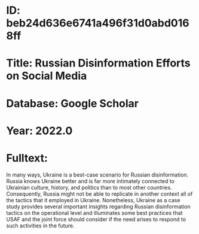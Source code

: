 # ID: beb24d636e6741a496f31d0abd0168ff
# Title: Russian Disinformation Efforts on Social Media
# Database: Google Scholar
# Year: 2022.0
# Fulltext:
In many ways, Ukraine is a best-case scenario for Russian disinformation.
Russia knows Ukraine better and is far more intimately connected to Ukrainian culture, history, and politics than to most other countries.
Consequently, Russia might not be able to replicate in another context all of the tactics that it employed in Ukraine.
Nonetheless, Ukraine as a case study provides several important insights regarding Russian disinformation tactics on the operational level and illuminates some best practices that USAF and the joint force should consider if the need arises to respond to such activities in the future.